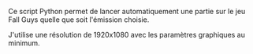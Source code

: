 Ce script Python permet de lancer automatiquement une partie sur le jeu Fall Guys quelle que soit l'émission choisie.

J'utilise une résolution de 1920x1080 avec les paramètres graphiques au minimum.
